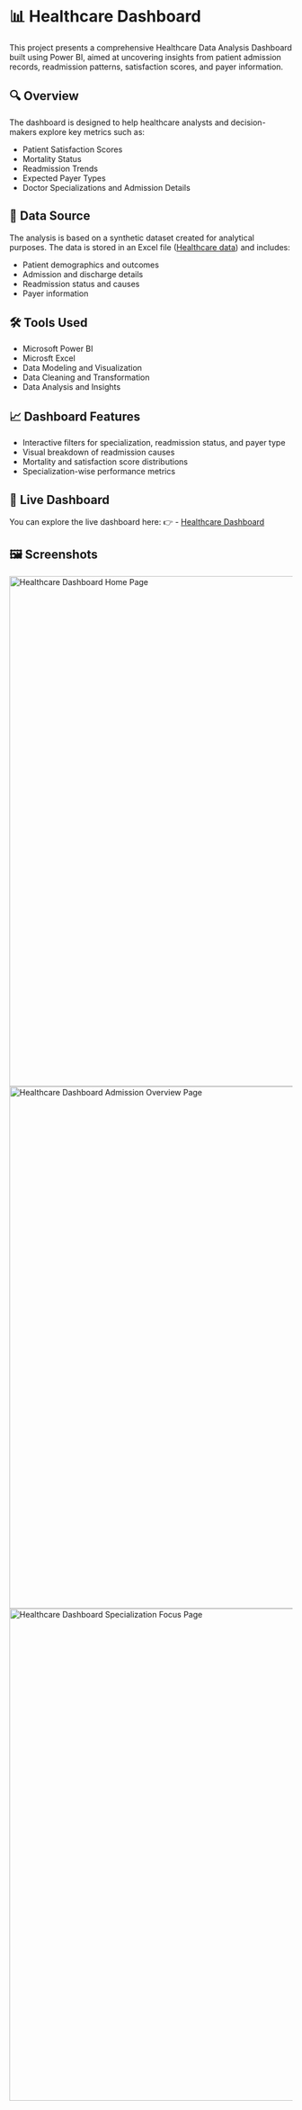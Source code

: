 # **📊 Healthcare Dashboard**

This project presents a comprehensive Healthcare Data Analysis Dashboard built using Power BI, aimed at uncovering insights from patient admission records, readmission patterns, satisfaction scores, and payer information.


## **🔍 Overview**

The dashboard is designed to help healthcare analysts and decision-makers explore key metrics such as:
- Patient Satisfaction Scores
- Mortality Status
- Readmission Trends
- Expected Payer Types
- Doctor Specializations and Admission Details


## **📁 Data Source**

The analysis is based on a synthetic dataset created for analytical purposes. The data is stored in an Excel file (<a href="https://github.com/SurajRamteke39/Healthcare-Dashboard-/blob/main/Healthcare%20data.xlsx">Healthcare data</a>) and includes:
- Patient demographics and outcomes
- Admission and discharge details
- Readmission status and causes
- Payer information


## **🛠️ Tools Used**

- Microsoft Power BI
- Microsft Excel
- Data Modeling and Visualization
- Data Cleaning and Transformation
- Data Analysis and Insights

  
## **📈 Dashboard Features**

- Interactive filters for specialization, readmission status, and payer type
- Visual breakdown of readmission causes
- Mortality and satisfaction score distributions
- Specialization-wise performance metrics


## **🔗 Live Dashboard**

You can explore the live dashboard here:
👉 - <a href="https://app.powerbi.com/view?r=eyJrIjoiMDUyNjhmMWQtZDI2MS00ZmM2LWI3M2EtOWNiN2Y3MzA4YWFhIiwidCI6ImFjNDUxYzMzLWU4MGYtNDQwYi1hOTk2LTE0MjJkMzcwY2U2ZSJ9"> Healthcare Dashboard</a>


## **🖼️ Screenshots**

<img width="1623" height="907" alt="Healthcare Dashboard Home Page" src="https://github.com/user-attachments/assets/aca8fd9e-d201-4b48-83fa-b390dbc3e82a" />

<img width="1637" height="928" alt="Healthcare Dashboard Admission Overview Page" src="https://github.com/user-attachments/assets/3d1e8a47-27b1-4d33-a036-6dd4bbcbf91a" />

<img width="1541" height="875" alt="Healthcare Dashboard Specialization Focus Page" src="https://github.com/user-attachments/assets/2c233874-79a7-4ff9-a8cb-35dcff0aa805" />

